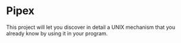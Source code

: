# Pipex

This project will let you discover in detail a UNIX mechanism that you already know by using it in your program.
